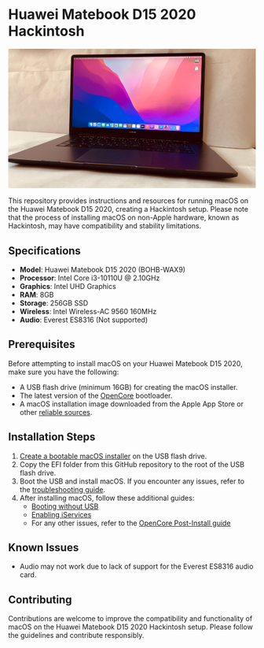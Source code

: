 # Huawei Matebook D15 2020 Hackintosh
![Huawei Matebook D15 2020 running MacOS Monterey](./assets/laptop.jpg)

This repository provides instructions and resources for running macOS on the Huawei Matebook D15 2020, creating a Hackintosh setup. Please note that the process of installing macOS on non-Apple hardware, known as Hackintosh, may have compatibility and stability limitations.

## Specifications

- **Model**: Huawei Matebook D15 2020 (BOHB-WAX9)
- **Processor**: Intel Core i3-10110U @ 2.10GHz
- **Graphics**: Intel UHD Graphics
- **RAM**: 8GB
- **Storage**: 256GB SSD
- **Wireless**: Intel Wireless-AC 9560 160MHz
- **Audio**: Everest ES8316 (Not supported)

## Prerequisites

Before attempting to install macOS on your Huawei Matebook D15 2020, make sure you have the following:

- A USB flash drive (minimum 16GB) for creating the macOS installer.
- The latest version of the [OpenCore](https://github.com/acidanthera/OpenCorePkg) bootloader.
- A macOS installation image downloaded from the Apple App Store or other [reliable sources](https://dortania.github.io/OpenCore-Install-Guide/installer-guide/#making-the-installer).

## Installation Steps

1. [Create a bootable macOS installer](https://dortania.github.io/OpenCore-Install-Guide/installer-guide/#making-the-installer) on the USB flash drive.
2. Copy the EFI folder from this GitHub repository to the root of the USB flash drive.
3. Boot the USB and install macOS. If you encounter any issues, refer to the [troubleshooting guide](https://dortania.github.io/OpenCore-Install-Guide/troubleshooting/troubleshooting.html#table-of-contents).
4. After installing macOS, follow these additional guides:
   - [Booting without USB](https://dortania.github.io/OpenCore-Post-Install/universal/oc2hdd.html)
   - [Enabling iServices](https://dortania.github.io/OpenCore-Post-Install/universal/iservices.html)
   - For any other issues, refer to the [OpenCore Post-Install guide](https://dortania.github.io/OpenCore-Post-Install/#how-to-follow-this-guide)

## Known Issues

- Audio may not work due to lack of support for the Everest ES8316 audio card.

## Contributing

Contributions are welcome to improve the compatibility and functionality of macOS on the Huawei Matebook D15 2020 Hackintosh setup. Please follow the guidelines and contribute responsibly.